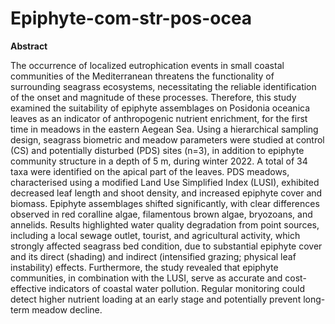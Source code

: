# Epiphyte-com-str-pos-ocea


**Abstract**

The occurrence of localized eutrophication events in small coastal communities of the Mediterranean threatens the functionality of surrounding seagrass ecosystems, necessitating the reliable identification of the onset and magnitude of these processes. Therefore, this study examined the suitability of epiphyte assemblages on Posidonia oceanica leaves as an indicator of anthropogenic nutrient enrichment, for the first time in meadows in the eastern Aegean Sea. Using a hierarchical sampling design, seagrass biometric and meadow parameters were studied at control (CS) and potentially disturbed (PDS) sites (n=3), in addition to epiphyte community structure in a depth of 5 m, during winter 2022. A total of 34 taxa were identified on the apical part of the leaves. PDS meadows, characterised using a modified Land Use Simplified Index (LUSI), exhibited decreased leaf length and shoot density, and increased epiphyte cover and biomass. Epiphyte assemblages shifted significantly, with clear differences observed in red coralline algae, filamentous brown algae, bryozoans, and annelids. Results highlighted water quality degradation from point sources, including a local sewage outlet, tourist, and agricultural activity, which strongly affected seagrass bed condition, due to substantial epiphyte cover and its direct (shading) and indirect (intensified grazing; physical leaf instability) effects. Furthermore, the study revealed that epiphyte communities, in combination with the LUSI, serve as accurate and cost-effective indicators of coastal water pollution. Regular monitoring could detect higher nutrient loading at an early stage and potentially prevent long-term meadow decline. 
